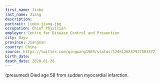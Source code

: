 ```yaml
---
first_name: Jinbo
last_name: Jiang
description: 
portrait: jinbo-jiang.jpg
occupation: Chief Physician
employer: Centre for Disease Control and Prevention
city: Dayu
province: Jiangnan
country: China
source: https://twitter.com/qingwang1989/status/1246126857927503872
birth_date: 
death_date: 2020-01-28
---
```


(presumed) Died age 58 from sudden myocardial infarction.